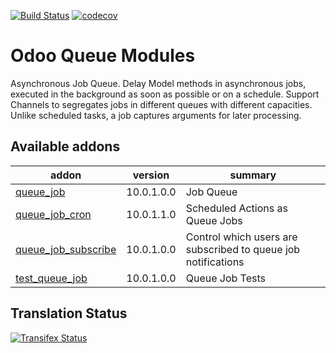 [![Build Status](https://travis-ci.org/OCA/queue.svg?branch=10.0)](https://travis-ci.org/OCA/queue)
[![codecov](https://codecov.io/gh/OCA/queue/branch/10.0/graph/badge.svg)](https://codecov.io/gh/OCA/queue)


Odoo Queue Modules
==================

Asynchronous Job Queue. Delay Model methods in asynchronous jobs, executed in
the background as soon as possible or on a schedule.  Support Channels to
segregates jobs in different queues with different capacities. Unlike
scheduled tasks, a job captures arguments for later processing.


[//]: # (addons)

Available addons
----------------
addon | version | summary
--- | --- | ---
[queue_job](queue_job/) | 10.0.1.0.0 | Job Queue
[queue_job_cron](queue_job_cron/) | 10.0.1.1.0 | Scheduled Actions as Queue Jobs
[queue_job_subscribe](queue_job_subscribe/) | 10.0.1.0.0 | Control which users are subscribed to queue job notifications
[test_queue_job](test_queue_job/) | 10.0.1.0.0 | Queue Job Tests

[//]: # (end addons)

Translation Status
------------------
[![Transifex Status](https://www.transifex.com/projects/p/OCA-queue-10-0/chart/image_png)](https://www.transifex.com/projects/p/OCA-queue-10-0)

